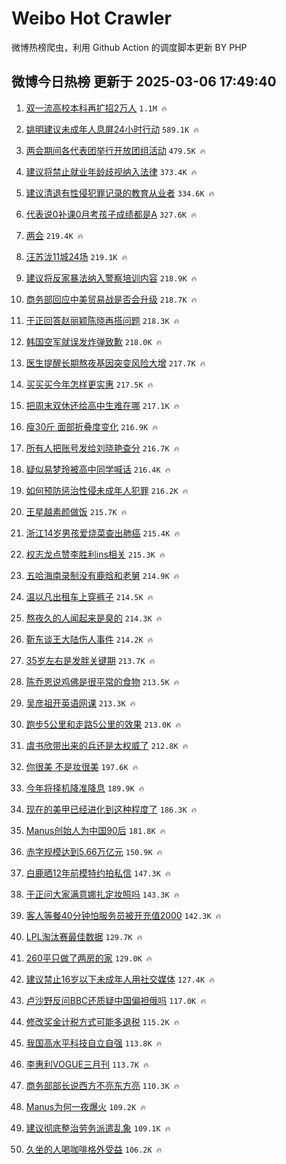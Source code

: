 # Weibo Hot Crawler 



微博热榜爬虫，利用 Github Action 的调度脚本更新 BY PHP 


## 微博今日热榜 更新于 2025-03-06 17:49:40 
1. [双一流高校本科再扩招2万人](https://s.weibo.com/weibo?q=%23%E5%8F%8C%E4%B8%80%E6%B5%81%E9%AB%98%E6%A0%A1%E6%9C%AC%E7%A7%91%E5%86%8D%E6%89%A9%E6%8B%9B2%E4%B8%87%E4%BA%BA%23&t=31&band_rank=1&Refer=top) `1.1M 🔥` 

1. [姚明建议未成年人息屏24小时行动](https://s.weibo.com/weibo?q=%23%E5%A7%9A%E6%98%8E%E5%BB%BA%E8%AE%AE%E6%9C%AA%E6%88%90%E5%B9%B4%E4%BA%BA%E6%81%AF%E5%B1%8F24%E5%B0%8F%E6%97%B6%E8%A1%8C%E5%8A%A8%23&t=31&band_rank=2&Refer=top) `589.1K 🔥` 

1. [两会期间各代表团举行开放团组活动](https://s.weibo.com/weibo?q=%23%E4%B8%A4%E4%BC%9A%E6%9C%9F%E9%97%B4%E5%90%84%E4%BB%A3%E8%A1%A8%E5%9B%A2%E4%B8%BE%E8%A1%8C%E5%BC%80%E6%94%BE%E5%9B%A2%E7%BB%84%E6%B4%BB%E5%8A%A8%23&t=31&band_rank=3&Refer=top) `479.5K 🔥` 

1. [建议将禁止就业年龄歧视纳入法律](https://s.weibo.com/weibo?q=%23%E5%BB%BA%E8%AE%AE%E5%B0%86%E7%A6%81%E6%AD%A2%E5%B0%B1%E4%B8%9A%E5%B9%B4%E9%BE%84%E6%AD%A7%E8%A7%86%E7%BA%B3%E5%85%A5%E6%B3%95%E5%BE%8B%23&t=31&band_rank=4&Refer=top) `373.4K 🔥` 

1. [建议清退有性侵犯罪记录的教育从业者](https://s.weibo.com/weibo?q=%23%E5%BB%BA%E8%AE%AE%E6%B8%85%E9%80%80%E6%9C%89%E6%80%A7%E4%BE%B5%E7%8A%AF%E7%BD%AA%E8%AE%B0%E5%BD%95%E7%9A%84%E6%95%99%E8%82%B2%E4%BB%8E%E4%B8%9A%E8%80%85%23&t=31&band_rank=5&Refer=top) `334.6K 🔥` 

1. [代表说0补课0月考孩子成绩都是A](https://s.weibo.com/weibo?q=%23%E4%BB%A3%E8%A1%A8%E8%AF%B40%E8%A1%A5%E8%AF%BE0%E6%9C%88%E8%80%83%E5%AD%A9%E5%AD%90%E6%88%90%E7%BB%A9%E9%83%BD%E6%98%AFA%23&t=31&band_rank=6&Refer=top) `327.6K 🔥` 

1. [两会](https://s.weibo.com/weibo?q=%23%E4%B8%A4%E4%BC%9A%23&t=31&band_rank=7&Refer=top) `219.4K 🔥` 

1. [汪苏泷11城24场](https://s.weibo.com/weibo?q=%23%E6%B1%AA%E8%8B%8F%E6%B3%B711%E5%9F%8E24%E5%9C%BA%23&t=31&band_rank=8&Refer=top) `219.1K 🔥` 

1. [建议将反家暴法纳入警察培训内容](https://s.weibo.com/weibo?q=%23%E5%BB%BA%E8%AE%AE%E5%B0%86%E5%8F%8D%E5%AE%B6%E6%9A%B4%E6%B3%95%E7%BA%B3%E5%85%A5%E8%AD%A6%E5%AF%9F%E5%9F%B9%E8%AE%AD%E5%86%85%E5%AE%B9%23&t=31&band_rank=9&Refer=top) `218.9K 🔥` 

1. [商务部回应中美贸易战是否会升级](https://s.weibo.com/weibo?q=%23%E5%95%86%E5%8A%A1%E9%83%A8%E5%9B%9E%E5%BA%94%E4%B8%AD%E7%BE%8E%E8%B4%B8%E6%98%93%E6%88%98%E6%98%AF%E5%90%A6%E4%BC%9A%E5%8D%87%E7%BA%A7%23&t=31&band_rank=10&Refer=top) `218.7K 🔥` 

1. [于正回答赵丽颖陈晓再搭问题](https://s.weibo.com/weibo?q=%23%E4%BA%8E%E6%AD%A3%E5%9B%9E%E7%AD%94%E8%B5%B5%E4%B8%BD%E9%A2%96%E9%99%88%E6%99%93%E5%86%8D%E6%90%AD%E9%97%AE%E9%A2%98%23&t=31&band_rank=11&Refer=top) `218.3K 🔥` 

1. [韩国空军就误发炸弹致歉](https://s.weibo.com/weibo?q=%23%E9%9F%A9%E5%9B%BD%E7%A9%BA%E5%86%9B%E5%B0%B1%E8%AF%AF%E5%8F%91%E7%82%B8%E5%BC%B9%E8%87%B4%E6%AD%89%23&t=31&band_rank=12&Refer=top) `218.0K 🔥` 

1. [医生提醒长期熬夜基因突变风险大增](https://s.weibo.com/weibo?q=%23%E5%8C%BB%E7%94%9F%E6%8F%90%E9%86%92%E9%95%BF%E6%9C%9F%E7%86%AC%E5%A4%9C%E5%9F%BA%E5%9B%A0%E7%AA%81%E5%8F%98%E9%A3%8E%E9%99%A9%E5%A4%A7%E5%A2%9E%23&t=31&band_rank=13&Refer=top) `217.7K 🔥` 

1. [买买买今年怎样更实惠](https://s.weibo.com/weibo?q=%23%E4%B9%B0%E4%B9%B0%E4%B9%B0%E4%BB%8A%E5%B9%B4%E6%80%8E%E6%A0%B7%E6%9B%B4%E5%AE%9E%E6%83%A0%23&t=31&band_rank=14&Refer=top) `217.5K 🔥` 

1. [把周末双休还给高中生难在哪](https://s.weibo.com/weibo?q=%23%E6%8A%8A%E5%91%A8%E6%9C%AB%E5%8F%8C%E4%BC%91%E8%BF%98%E7%BB%99%E9%AB%98%E4%B8%AD%E7%94%9F%E9%9A%BE%E5%9C%A8%E5%93%AA%23&t=31&band_rank=15&Refer=top) `217.1K 🔥` 

1. [瘦30斤 面部折叠度变化](https://s.weibo.com/weibo?q=%E7%98%A630%E6%96%A4%20%E9%9D%A2%E9%83%A8%E6%8A%98%E5%8F%A0%E5%BA%A6%E5%8F%98%E5%8C%96&t=31&band_rank=16&Refer=top) `216.9K 🔥` 

1. [所有人把账号发给刘晓艳查分](https://s.weibo.com/weibo?q=%E6%89%80%E6%9C%89%E4%BA%BA%E6%8A%8A%E8%B4%A6%E5%8F%B7%E5%8F%91%E7%BB%99%E5%88%98%E6%99%93%E8%89%B3%E6%9F%A5%E5%88%86&t=31&band_rank=17&Refer=top) `216.7K 🔥` 

1. [疑似易梦玲被高中同学喊话](https://s.weibo.com/weibo?q=%23%E7%96%91%E4%BC%BC%E6%98%93%E6%A2%A6%E7%8E%B2%E8%A2%AB%E9%AB%98%E4%B8%AD%E5%90%8C%E5%AD%A6%E5%96%8A%E8%AF%9D%23&t=31&band_rank=18&Refer=top) `216.4K 🔥` 

1. [如何预防惩治性侵未成年人犯罪](https://s.weibo.com/weibo?q=%23%E5%A6%82%E4%BD%95%E9%A2%84%E9%98%B2%E6%83%A9%E6%B2%BB%E6%80%A7%E4%BE%B5%E6%9C%AA%E6%88%90%E5%B9%B4%E4%BA%BA%E7%8A%AF%E7%BD%AA%23&t=31&band_rank=19&Refer=top) `216.2K 🔥` 

1. [王星越素颜做饭](https://s.weibo.com/weibo?q=%23%E7%8E%8B%E6%98%9F%E8%B6%8A%E7%B4%A0%E9%A2%9C%E5%81%9A%E9%A5%AD%23&t=31&band_rank=20&Refer=top) `215.7K 🔥` 

1. [浙江14岁男孩爱烧菜查出肺癌](https://s.weibo.com/weibo?q=%23%E6%B5%99%E6%B1%9F14%E5%B2%81%E7%94%B7%E5%AD%A9%E7%88%B1%E7%83%A7%E8%8F%9C%E6%9F%A5%E5%87%BA%E8%82%BA%E7%99%8C%23&t=31&band_rank=21&Refer=top) `215.4K 🔥` 

1. [权志龙点赞李胜利ins相关](https://s.weibo.com/weibo?q=%23%E6%9D%83%E5%BF%97%E9%BE%99%E7%82%B9%E8%B5%9E%E6%9D%8E%E8%83%9C%E5%88%A9ins%E7%9B%B8%E5%85%B3%23&t=31&band_rank=22&Refer=top) `215.3K 🔥` 

1. [五哈海南录制没有鹿晗和老舅](https://s.weibo.com/weibo?q=%23%E4%BA%94%E5%93%88%E6%B5%B7%E5%8D%97%E5%BD%95%E5%88%B6%E6%B2%A1%E6%9C%89%E9%B9%BF%E6%99%97%E5%92%8C%E8%80%81%E8%88%85%23&t=31&band_rank=23&Refer=top) `214.9K 🔥` 

1. [温以凡出租车上穿裤子](https://s.weibo.com/weibo?q=%E6%B8%A9%E4%BB%A5%E5%87%A1%E5%87%BA%E7%A7%9F%E8%BD%A6%E4%B8%8A%E7%A9%BF%E8%A3%A4%E5%AD%90&t=31&band_rank=24&Refer=top) `214.5K 🔥` 

1. [熬夜久的人闻起来是臭的](https://s.weibo.com/weibo?q=%E7%86%AC%E5%A4%9C%E4%B9%85%E7%9A%84%E4%BA%BA%E9%97%BB%E8%B5%B7%E6%9D%A5%E6%98%AF%E8%87%AD%E7%9A%84&t=31&band_rank=25&Refer=top) `214.3K 🔥` 

1. [靳东谈王大陆伤人事件](https://s.weibo.com/weibo?q=%23%E9%9D%B3%E4%B8%9C%E8%B0%88%E7%8E%8B%E5%A4%A7%E9%99%86%E4%BC%A4%E4%BA%BA%E4%BA%8B%E4%BB%B6%23&t=31&band_rank=26&Refer=top) `214.2K 🔥` 

1. [35岁左右是发胖关键期](https://s.weibo.com/weibo?q=%2335%E5%B2%81%E5%B7%A6%E5%8F%B3%E6%98%AF%E5%8F%91%E8%83%96%E5%85%B3%E9%94%AE%E6%9C%9F%23&t=31&band_rank=27&Refer=top) `213.7K 🔥` 

1. [陈乔恩说鸡佛是很平常的食物](https://s.weibo.com/weibo?q=%23%E9%99%88%E4%B9%94%E6%81%A9%E8%AF%B4%E9%B8%A1%E4%BD%9B%E6%98%AF%E5%BE%88%E5%B9%B3%E5%B8%B8%E7%9A%84%E9%A3%9F%E7%89%A9%23&t=31&band_rank=28&Refer=top) `213.5K 🔥` 

1. [吴彦祖开英语网课](https://s.weibo.com/weibo?q=%23%E5%90%B4%E5%BD%A6%E7%A5%96%E5%BC%80%E8%8B%B1%E8%AF%AD%E7%BD%91%E8%AF%BE%23&t=31&band_rank=29&Refer=top) `213.3K 🔥` 

1. [跑步5公里和走路5公里的效果](https://s.weibo.com/weibo?q=%E8%B7%91%E6%AD%A55%E5%85%AC%E9%87%8C%E5%92%8C%E8%B5%B0%E8%B7%AF5%E5%85%AC%E9%87%8C%E7%9A%84%E6%95%88%E6%9E%9C&t=31&band_rank=30&Refer=top) `213.0K 🔥` 

1. [虞书欣带出来的兵还是太权威了](https://s.weibo.com/weibo?q=%E8%99%9E%E4%B9%A6%E6%AC%A3%E5%B8%A6%E5%87%BA%E6%9D%A5%E7%9A%84%E5%85%B5%E8%BF%98%E6%98%AF%E5%A4%AA%E6%9D%83%E5%A8%81%E4%BA%86&t=31&band_rank=31&Refer=top) `212.8K 🔥` 

1. [你很美 不是妆很美](https://s.weibo.com/weibo?q=%E4%BD%A0%E5%BE%88%E7%BE%8E%20%E4%B8%8D%E6%98%AF%E5%A6%86%E5%BE%88%E7%BE%8E&t=31&band_rank=32&Refer=top) `197.6K 🔥` 

1. [今年将择机降准降息](https://s.weibo.com/weibo?q=%23%E4%BB%8A%E5%B9%B4%E5%B0%86%E6%8B%A9%E6%9C%BA%E9%99%8D%E5%87%86%E9%99%8D%E6%81%AF%23&t=31&band_rank=33&Refer=top) `189.9K 🔥` 

1. [现在的美甲已经进化到这种程度了](https://s.weibo.com/weibo?q=%E7%8E%B0%E5%9C%A8%E7%9A%84%E7%BE%8E%E7%94%B2%E5%B7%B2%E7%BB%8F%E8%BF%9B%E5%8C%96%E5%88%B0%E8%BF%99%E7%A7%8D%E7%A8%8B%E5%BA%A6%E4%BA%86&t=31&band_rank=34&Refer=top) `186.3K 🔥` 

1. [Manus创始人为中国90后](https://s.weibo.com/weibo?q=%23Manus%E5%88%9B%E5%A7%8B%E4%BA%BA%E4%B8%BA%E4%B8%AD%E5%9B%BD90%E5%90%8E%23&t=31&band_rank=35&Refer=top) `181.8K 🔥` 

1. [赤字规模达到5.66万亿元](https://s.weibo.com/weibo?q=%23%E8%B5%A4%E5%AD%97%E8%A7%84%E6%A8%A1%E8%BE%BE%E5%88%B05.66%E4%B8%87%E4%BA%BF%E5%85%83%23&t=31&band_rank=36&Refer=top) `150.9K 🔥` 

1. [白鹿晒12年前模特约拍私信](https://s.weibo.com/weibo?q=%23%E7%99%BD%E9%B9%BF%E6%99%9212%E5%B9%B4%E5%89%8D%E6%A8%A1%E7%89%B9%E7%BA%A6%E6%8B%8D%E7%A7%81%E4%BF%A1%23&t=31&band_rank=37&Refer=top) `147.3K 🔥` 

1. [于正问大家满意娜扎定妆照吗](https://s.weibo.com/weibo?q=%23%E4%BA%8E%E6%AD%A3%E9%97%AE%E5%A4%A7%E5%AE%B6%E6%BB%A1%E6%84%8F%E5%A8%9C%E6%89%8E%E5%AE%9A%E5%A6%86%E7%85%A7%E5%90%97%23&t=31&band_rank=38&Refer=top) `143.3K 🔥` 

1. [客人等餐40分钟怕服务员被开充值2000](https://s.weibo.com/weibo?q=%23%E5%AE%A2%E4%BA%BA%E7%AD%89%E9%A4%9040%E5%88%86%E9%92%9F%E6%80%95%E6%9C%8D%E5%8A%A1%E5%91%98%E8%A2%AB%E5%BC%80%E5%85%85%E5%80%BC2000%23&t=31&band_rank=39&Refer=top) `142.3K 🔥` 

1. [LPL淘汰赛最佳数据](https://s.weibo.com/weibo?q=%23LPL%E6%B7%98%E6%B1%B0%E8%B5%9B%E6%9C%80%E4%BD%B3%E6%95%B0%E6%8D%AE%23&t=31&band_rank=40&Refer=top) `129.7K 🔥` 

1. [260平只做了两房的家](https://s.weibo.com/weibo?q=260%E5%B9%B3%E5%8F%AA%E5%81%9A%E4%BA%86%E4%B8%A4%E6%88%BF%E7%9A%84%E5%AE%B6&t=31&band_rank=41&Refer=top) `129.0K 🔥` 

1. [建议禁止16岁以下未成年人用社交媒体](https://s.weibo.com/weibo?q=%23%E5%BB%BA%E8%AE%AE%E7%A6%81%E6%AD%A216%E5%B2%81%E4%BB%A5%E4%B8%8B%E6%9C%AA%E6%88%90%E5%B9%B4%E4%BA%BA%E7%94%A8%E7%A4%BE%E4%BA%A4%E5%AA%92%E4%BD%93%23&t=31&band_rank=42&Refer=top) `127.4K 🔥` 

1. [卢沙野反问BBC还质疑中国偏袒俄吗](https://s.weibo.com/weibo?q=%23%E5%8D%A2%E6%B2%99%E9%87%8E%E5%8F%8D%E9%97%AEBBC%E8%BF%98%E8%B4%A8%E7%96%91%E4%B8%AD%E5%9B%BD%E5%81%8F%E8%A2%92%E4%BF%84%E5%90%97%23&t=31&band_rank=43&Refer=top) `117.0K 🔥` 

1. [修改奖金计税方式可能多退税](https://s.weibo.com/weibo?q=%23%E4%BF%AE%E6%94%B9%E5%A5%96%E9%87%91%E8%AE%A1%E7%A8%8E%E6%96%B9%E5%BC%8F%E5%8F%AF%E8%83%BD%E5%A4%9A%E9%80%80%E7%A8%8E%23&t=31&band_rank=44&Refer=top) `115.2K 🔥` 

1. [我国高水平科技自立自强](https://s.weibo.com/weibo?q=%23%E6%88%91%E5%9B%BD%E9%AB%98%E6%B0%B4%E5%B9%B3%E7%A7%91%E6%8A%80%E8%87%AA%E7%AB%8B%E8%87%AA%E5%BC%BA%23&t=31&band_rank=45&Refer=top) `113.8K 🔥` 

1. [李惠利VOGUE三月刊](https://s.weibo.com/weibo?q=%23%E6%9D%8E%E6%83%A0%E5%88%A9VOGUE%E4%B8%89%E6%9C%88%E5%88%8A%23&t=31&band_rank=46&Refer=top) `113.7K 🔥` 

1. [商务部部长说西方不亮东方亮](https://s.weibo.com/weibo?q=%23%E5%95%86%E5%8A%A1%E9%83%A8%E9%83%A8%E9%95%BF%E8%AF%B4%E8%A5%BF%E6%96%B9%E4%B8%8D%E4%BA%AE%E4%B8%9C%E6%96%B9%E4%BA%AE%23&t=31&band_rank=47&Refer=top) `110.3K 🔥` 

1. [Manus为何一夜爆火](https://s.weibo.com/weibo?q=%23Manus%E4%B8%BA%E4%BD%95%E4%B8%80%E5%A4%9C%E7%88%86%E7%81%AB%23&t=31&band_rank=48&Refer=top) `109.2K 🔥` 

1. [建议彻底整治劳务派遣乱象](https://s.weibo.com/weibo?q=%23%E5%BB%BA%E8%AE%AE%E5%BD%BB%E5%BA%95%E6%95%B4%E6%B2%BB%E5%8A%B3%E5%8A%A1%E6%B4%BE%E9%81%A3%E4%B9%B1%E8%B1%A1%23&t=31&band_rank=49&Refer=top) `109.1K 🔥` 

1. [久坐的人喝咖啡格外受益](https://s.weibo.com/weibo?q=%23%E4%B9%85%E5%9D%90%E7%9A%84%E4%BA%BA%E5%96%9D%E5%92%96%E5%95%A1%E6%A0%BC%E5%A4%96%E5%8F%97%E7%9B%8A%23&t=31&band_rank=50&Refer=top) `106.2K 🔥` 

